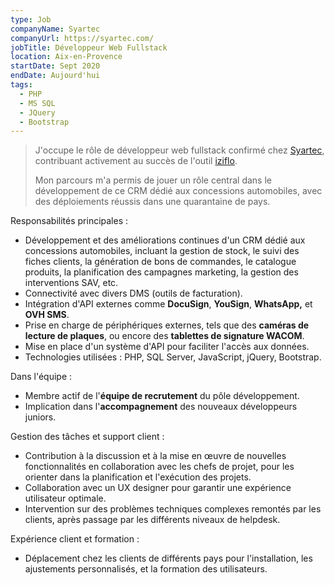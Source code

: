 ```yaml
---
type: Job
companyName: Syartec
companyUrl: https://syartec.com/
jobTitle: Développeur Web Fullstack
location: Aix-en-Provence
startDate: Sept 2020
endDate: Aujourd'hui
tags:
  - PHP
  - MS SQL
  - JQuery
  - Bootstrap
---
```

> J'occupe le rôle de développeur web fullstack confirmé chez <a href="https://syartec.com/" target="_blank">Syartec</a>, contribuant activement au succès de l'outil <a href="https://www.iziflo.com/" target="_blank">iziflo</a>.
>
> Mon parcours m'a permis de jouer un rôle central dans le développement de ce CRM dédié aux concessions automobiles, avec des déploiements réussis dans une quarantaine de pays.

Responsabilités principales :
- Développement et des améliorations continues d'un CRM dédié aux concessions automobiles, incluant la gestion de stock, le suivi des fiches clients, la génération de bons de commandes, le catalogue produits, la planification des campagnes marketing, la gestion des interventions SAV, etc.
- Connectivité avec divers DMS (outils de facturation).
- Intégration d'API externes comme **DocuSign**, **YouSign**, **WhatsApp,** et **OVH SMS**.
- Prise en charge de périphériques externes, tels que des **caméras de lecture de plaques**, ou encore des **tablettes de signature WACOM**.
- Mise en place d'un système d'API pour faciliter l'accès aux données.
- Technologies utilisées : PHP, SQL Server, JavaScript, jQuery, Bootstrap.

Dans l'équipe :
- Membre actif de l'**équipe de recrutement** du pôle développement.
- Implication dans l'**accompagnement** des nouveaux développeurs juniors.

Gestion des tâches et support client :
- Contribution à la discussion et à la mise en œuvre de nouvelles fonctionnalités en collaboration avec les chefs de projet, pour les orienter dans la planification et l'exécution des projets.
- Collaboration avec un UX designer pour garantir une expérience utilisateur optimale.
- Intervention sur des problèmes techniques complexes remontés par les clients, après passage par les différents niveaux de helpdesk.

Expérience client et formation :
- Déplacement chez les clients de différents pays pour l'installation, les ajustements personnalisés, et la formation des utilisateurs.
